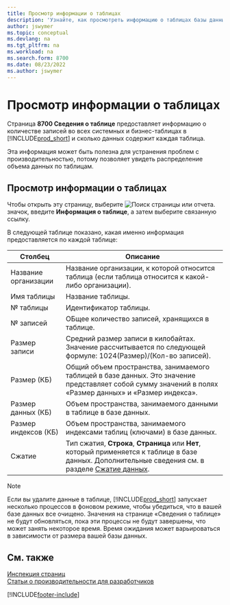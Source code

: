 ```yaml
---
title: Просмотр информации о таблицах
description: 'Узнайте, как просмотреть информацию о таблицах базы данных в Business Central.'
author: jswymer
ms.topic: conceptual
ms.devlang: na
ms.tgt_pltfrm: na
ms.workload: na
ms.search.form: 8700
ms.date: 08/23/2022
ms.author: jswymer
---
```


# <a name="viewing-table-information"></a><a name="viewing-table-information"></a>Просмотр информации о таблицах

Страница **8700 Сведения о таблице** предоставляет информацию о количестве записей во всех системных и бизнес-таблицах в [!INCLUDE[prod_short](includes/prod_short.md)] и сколько данных содержит каждая таблица.

Эта информация может быть полезна для устранения проблем с производительностью, потому позволяет увидеть распределение объема данных по таблицам.

## <a name="viewing-table-information-1"></a><a name="viewing-table-information-1"></a>Просмотр информации о таблицах

Чтобы открыть эту страницу, выберите ![Поиск страницы или отчета.](media/ui-search/search_small.png "Значок поиска страницы или отчета") значок, введите **Информация о таблице**, а затем выберите связанную ссылку.

В следующей таблице показано, какая именно информация предоставляется по каждой таблице:

|Столбец|Описание|
|------|-----------|
|Название организации|Название организации, к которой относится таблица (если таблица относится к какой-либо организации).|
|Имя таблицы|Название таблицы.|
|№ таблицы|Идентификатор таблицы.|
|№ записей|ОБщее количество записей, хранящихся в таблице.|
|Размер записи|Средний размер записи в килобайтах. Значение рассчитывается по следующей формуле: 1024(Размер)/(Кол-во записей). |
|Размер (КБ)|Общий объем пространства, занимаемого таблицей в базе данных. Это значение представляет собой сумму значений в полях «Размер данных» и «Размер индекса».|
|Размер данных (КБ)|Объем пространства, занимаемого данными в таблице в базе данных.|
|Размер индексов (КБ)|Объем пространства, занимаемого индексами таблиц (ключами) в базе данных.|
|Сжатие|Тип сжатия, **Строка**, **Страница** или **Нет**, который применяется к таблице в базе данных. Дополнительные сведения см. в разделе [Сжатие данных](/sql/relational-databases/data-compression/data-compression?).|

> [!NOTE]
> Если вы удалите данные в таблице, [!INCLUDE[prod_short](includes/prod_short.md)] запускает несколько процессов в фоновом режиме, чтобы убедиться, что в вашей базе данных все очищено. Значения на странице «Сведения о таблице» не будут обновляться, пока эти процессы не будут завершены, что может занять некоторое время. Время ожидания может варьироваться в зависимости от размера вашей базы данных.

## <a name="see-also"></a><a name="see-also"></a>См. также

[Инспекция страниц](across-inspect-page.md)  
[Статьи о производительности для разработчиков](/dynamics365/business-central/dev-itpro/performance/performance-developer)  


[!INCLUDE[footer-include](includes/footer-banner.md)]
